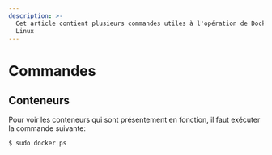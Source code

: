 ```yaml
---
description: >-
  Cet article contient plusieurs commandes utiles à l'opération de Docker sur
  Linux
---
```


# Commandes

## Conteneurs

Pour voir les conteneurs qui sont présentement en fonction, il faut exécuter la commande suivante:

```
$ sudo docker ps
```

